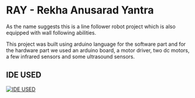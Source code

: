 # RAY - Rekha Anusarad Yantra
As the name suggests this is a line follower robot project which is also equipped with wall following abilities.

This project was built using arduino language for the software part and for the hardware part we used an arduino board, a motor driver, two dc motors, a few infrared sensors and some ultrasound sensors.

## IDE USED

[![IDE USED](https://img.shields.io/badge/Arduino-IDE-blue)](https://choosealicense.com/licenses/mit/)
